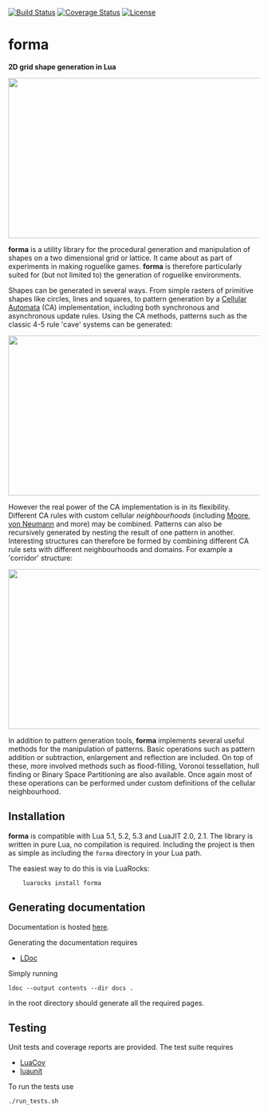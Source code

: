 [![Build Status](https://travis-ci.org/nhartland/forma.svg?branch=master)](https://travis-ci.org/nhartland/forma)
[![Coverage Status](https://coveralls.io/repos/github/nhartland/forma/badge.svg?branch=master)](https://coveralls.io/github/nhartland/forma?branch=master)
[![License](https://img.shields.io/badge/license-MIT-blue.svg)](https://opensource.org/licenses/MIT)

forma
=====

__2D grid shape generation in Lua__ 

<p align="center">
  <img width="650" height="320" src="https://i.imgur.com/si0FhKN.png">
</p>

**forma** is a utility library for the procedural generation and manipulation of
shapes on a two dimensional grid or lattice. It came about as part of
experiments in making roguelike games. **forma** is therefore particularly
suited for (but not limited to) the generation of roguelike environments.

Shapes can be generated in several ways. From simple rasters of primitive shapes
like circles, lines and squares, to pattern generation by a [Cellular
Automata](https://en.wikipedia.org/wiki/Cellular_automaton) (CA) implementation,
including both synchronous and asynchronous update rules. Using the CA methods,
patterns such as the classic 4-5 rule 'cave' systems can be generated:

<p align="center">
  <img width="650" height="320" src="https://i.imgur.com/r6D7hxb.png">
</p>

However the real power of the CA implementation is in its flexibility.
Different CA rules with custom cellular *neighbourhoods* (including
[Moore](https://en.wikipedia.org/wiki/Moore_neighborhood), [von
Neumann](https://en.wikipedia.org/wiki/Von_Neumann_neighborhood) and more) may
be combined. Patterns can also be recursively generated by nesting the result of
one pattern in another. Interesting structures can therefore be formed by
combining different CA rule sets with different neighbourhoods and domains. For
example a 'corridor' structure:

<p align="center">
  <img width="650" height="320" src="https://i.imgur.com/PF7cMw7.png">
</p>

In addition to pattern generation tools, **forma** implements several useful
methods for the manipulation of patterns. Basic operations such as pattern
addition or subtraction, enlargement and reflection are included. On top of
these, more involved methods such as flood-filling, Voronoi tessellation, hull
finding or Binary Space Partitioning are also available. Once again most of
these operations can be performed under custom definitions of the cellular
neighbourhood.

Installation
-----------------------------

**forma** is compatible with Lua 5.1, 5.2, 5.3 and LuaJIT 2.0, 2.1. The library
is written in pure Lua, no compilation is required. Including the project is
then as simple as including the `forma` directory in your Lua path.

The easiest way to do this is via LuaRocks:

```Shell
    luarocks install forma
```

Generating documentation
------------------------

Documentation is hosted [here](https://nhartland.github.io/forma/).

Generating the documentation requires
 - [LDoc](https://github.com/stevedonovan/LDoc)

Simply running 

    ldoc --output contents --dir docs .

in the root directory should generate all the required pages.

Testing
-------

Unit tests and coverage reports are provided. The test suite requires
 - [LuaCov](https://keplerproject.github.io/luacov/)
 - [luaunit](https://github.com/bluebird75/luaunit)

To run the tests use

    ./run_tests.sh

